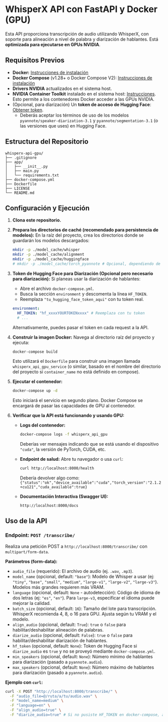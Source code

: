 # WhisperX API con FastAPI y Docker (GPU)

Esta API proporciona transcripción de audio utilizando WhisperX, con soporte para alineación a nivel de palabra y diarización de hablantes. Está **optimizada para ejecutarse en GPUs NVIDIA**.

## Requisitos Previos

*   **Docker:** [Instrucciones de instalación](https://docs.docker.com/get-docker/)
*   **Docker Compose** (v1.28+ o Docker Compose V2): [Instrucciones de instalación](https://docs.docker.com/compose/install/)
*   **Drivers NVIDIA** actualizados en el sistema host.
*   **NVIDIA Container Toolkit** instalado en el sistema host: [Instrucciones](https://docs.nvidia.com/datacenter/cloud-native/container-toolkit/latest/install-guide.html). Esto permite a los contenedores Docker acceder a las GPUs NVIDIA.
*   (Opcional, para diarización) Un **token de acceso de Hugging Face**: [Obtener token](https://huggingface.co/docs/hub/security-tokens).
    *   Deberás aceptar los términos de uso de los modelos `pyannote/speaker-diarization-3.1` y `pyannote/segmentation-3.1` (o las versiones que uses) en Hugging Face.

## Estructura del Repositorio

```
whisperx-api-gpu/
├── .gitignore
├── app/
│   ├── __init__.py
│   ├── main.py
│   └── requirements.txt
├── docker-compose.yml
├── Dockerfile
├── LICENSE
└── README.md
```

## Configuración y Ejecución

1.  **Clona este repositorio.**

2.  **Prepara los directorios de caché (recomendado para persistencia de modelos):**
    En la raíz del proyecto, crea los directorios donde se guardarán los modelos descargados:
    ```bash
    mkdir -p ./model_cache/whisper
    mkdir -p ./model_cache/alignment
    mkdir -p ./model_cache/huggingface
    # mkdir -p ./model_cache/torch_pyannote # Opcional, dependiendo de dónde guarde exactamente pyannote
    ```

3.  **Token de Hugging Face para Diarización (Opcional pero necesario para diarización):**
    Si planeas usar la diarización de hablantes:
    *   Abre el archivo `docker-compose.yml`.
    *   Busca la sección `environment` y descomenta la línea `HF_TOKEN`.
    *   Reemplaza `"tu_hugging_face_token_aqui"` con tu token real.
    ```yaml
    environment:
      HF_TOKEN: "hf_xxxxYOURTOKENxxxx" # Reemplaza con tu token
      # ...
    ```
    Alternativamente, puedes pasar el token en cada request a la API.

4.  **Construir la imagen Docker:**
    Navega al directorio raíz del proyecto y ejecuta:
    ```bash
    docker-compose build
    ```
    Esto utilizará el `Dockerfile` para construir una imagen llamada `whisperx_api_gpu_service` (o similar, basado en el nombre del directorio del proyecto si `container_name` no está definido en compose).

5.  **Ejecutar el contenedor:**
    ```bash
    docker-compose up -d
    ```
    Esto iniciará el servicio en segundo plano. Docker Compose se encargará de pasar las capacidades de GPU al contenedor.

6.  **Verificar que la API está funcionando y usando GPU:**
    *   **Logs del contenedor:**
        ```bash
        docker-compose logs -f whisperx_api_gpu
        ```
        Deberías ver mensajes indicando que se está usando el dispositivo `"cuda"`, la versión de PyTorch, CUDA, etc.

    *   **Endpoint de salud:**
        Abre tu navegador o usa `curl`:
        ```bash
        curl http://localhost:8000/health
        ```
        Debería devolver algo como:
        `{"status":"ok","device_available":"cuda","torch_version":"2.1.2+cu121","cuda_available":true}`

    *   **Documentación Interactiva (Swagger UI):**
        ```
        http://localhost:8000/docs
        ```

## Uso de la API

### Endpoint: `POST /transcribe/`

Realiza una petición POST a `http://localhost:8000/transcribe/` con `multipart/form-data`.

**Parámetros (form-data):**

*   `audio_file` (requerido): El archivo de audio (ej. `.wav`, `.mp3`).
*   `model_name` (opcional, default: `"base"`): Modelo de Whisper a usar (ej: `"tiny"`, `"base"`, `"small"`, `"medium"`, `"large-v1"`, `"large-v2"`, `"large-v3"`). Modelos más grandes requieren más VRAM.
*   `language` (opcional, default: `None` - autodetección): Código de idioma de dos letras (ej: `"es"`, `"en"`). Para `large-v3`, especificar el idioma puede mejorar la calidad.
*   `batch_size` (opcional, default: `16`): Tamaño del lote para transcripción. WhisperX recomienda 4, 8, o 16 para GPU. Ajusta según tu VRAM y el modelo.
*   `align_audio` (opcional, default: `True`): `true` o `false` para habilitar/deshabilitar alineación de palabras.
*   `diarize_audio` (opcional, default: `False`): `true` o `false` para habilitar/deshabilitar diarización de hablantes.
*   `hf_token` (opcional, default: `None`): Token de Hugging Face si `diarize_audio` es `true` y no se proveyó mediante `docker-compose.yml`.
*   `min_speakers` (opcional, default: `None`): Número mínimo de hablantes para diarización (pasado a `pyannote.audio`).
*   `max_speakers` (opcional, default: `None`): Número máximo de hablantes para diarización (pasado a `pyannote.audio`).

**Ejemplo con `curl`:**

```bash
curl -X POST "http://localhost:8000/transcribe/" \
  -F "audio_file=@/ruta/a/tu/audio.wav" \
  -F "model_name=medium" \
  -F "language=en" \
  -F "align_audio=true" \
  -F "diarize_audio=true" # Si no pusiste HF_TOKEN en docker-compose, añádelo aquí: -F "hf_token=tu_token"
```
